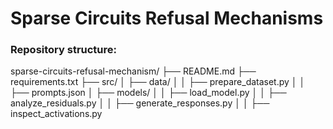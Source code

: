 # Sparse Circuits Refusal Mechanisms

### Repository structure:

sparse-circuits-refusal-mechanism/
├── README.md
├── requirements.txt
├── src/
│   ├── data/
│   │   ├── prepare_dataset.py
│   │   ├── prompts.json
│   ├── models/
│   │   ├── load_model.py
│   │   ├── analyze_residuals.py
│   │   ├── generate_responses.py
│   │   ├── inspect_activations.py